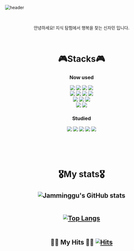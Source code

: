 ![header](https://capsule-render.vercel.app/api?type=Venom&text=Jamin's_github&color=1a1b27&fontColor=628fda)
<br><br><br>

<div align="center">
  안녕하세요! 지식 탐험에서 행복을 찾는 신자민 입니다.
  <br><br><br>
  
  # 🎮Stacks🎮
  ### Now used
  <img src="https://img.shields.io/badge/React-61DAFB?style=flat-square&logo=React&logoColor=white"/> 
  <img src="https://img.shields.io/badge/HTML5-E34F26?style=flat-square&logo=html5&logoColor=white"/> 
  <img src="https://img.shields.io/badge/CSS3-1572B6?style=flat-square&logo=css3&logoColor=white"/> 
  <img src="https://img.shields.io/badge/Recoil-3578E5?style=flat-square&logo=Recoil&logoColor=black"/> <br>
  <img src="https://img.shields.io/badge/JavaScript-F7DF1E?style=flat-square&logo=JavaScript&logoColor=black"/> 
  <img src="https://img.shields.io/badge/typescript-3178C6?style=flat-square&logo=typescript&logoColor=black"/> 
  <img src="https://img.shields.io/badge/jquery-0769AD?style=flat-square&logo=jquery&logoColor=black"/>
  <img src="https://img.shields.io/badge/bootstrap-7952B3?style=flat-square&logo=bootstrap&logoColor=black"/> <br>
  <img src="https://img.shields.io/badge/mysql-4479A1?style=flat-square&logo=mysql&logoColor=black"/>
  <img src="https://img.shields.io/badge/oracle-F80000?style=flat-square&logo=oracle&logoColor=black"/>
  <img src="https://img.shields.io/badge/figma-F24E1E?style=flat-square&logo=figma&logoColor=white"/> 
  <br>
  <img src="https://img.shields.io/badge/Git-F05032?style=flat-square&logo=git&logoColor=white"/> <img src="https://img.shields.io/badge/GitHub-181717?style=flat-square&logo=GitHub&logoColor=white"/>
  
  ### Studied
  <img src="https://img.shields.io/badge/java-007396?style=flat-square&logo=java&logoColor=white"/>
  <img src="https://img.shields.io/badge/python-3776AB?style=flat-square&logo=python&logoColor=black"/>
  <img src="https://img.shields.io/badge/c-A8B9CC?style=flat-square&logo=c&logoColor=black"/>
  <img src="https://img.shields.io/badge/r-276DC3?style=flat-square&logo=r&logoColor=black"/>
  <img src="https://img.shields.io/badge/linux-FCC624?style=flat-square&logo=linux&logoColor=black"/>

  <br><br>
  -----
  # 🎖My stats🎖
  ![Jamminggu's GitHub stats](https://github-readme-stats.vercel.app/api?username=Jaminggu&theme=tokyonight&show_icons=true) 
  <br><br><br>
  [![Top Langs](https://github-readme-stats.vercel.app/api/top-langs/?username=Jaminggu&layout=compact&theme=tokyonight&card_width=450px&langs_count=20)](https://github.com/anuraghazra/github-readme-stats)
<br><br>
  -----
  ## 🏳‍🌈 My Hits 🏳‍🌈 [![Hits](https://hits.seeyoufarm.com/api/count/incr/badge.svg?url=https%3A%2F%2Fgithub.com%2FJaminggu%2Fhit-counter&count_bg=%2364F759&title_bg=%23555555&icon=micro-dot-blog.svg&icon_color=%23EFEFEF&title=hits&edge_flat=false)](https://hits.seeyoufarm.com)
</div>

